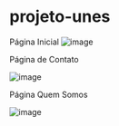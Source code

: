 # projeto-unes
Página Inicial
![image](https://user-images.githubusercontent.com/78764825/145125608-a9e97c99-3245-420a-ad17-982c0186c949.png)

Página de Contato

![image](https://user-images.githubusercontent.com/78764825/145125694-ed883c19-a88a-44d1-a91c-89c2c7eae9cf.png)

Página Quem Somos

![image](https://user-images.githubusercontent.com/78764825/145125797-6efceea6-70bf-4e41-9913-1b762b0b44fc.png)
